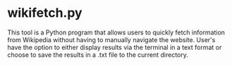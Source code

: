 # wikifetch.py
This tool is a Python program that allows users to quickly fetch information from Wikipedia without having to manually navigate the website. User's have the option to either display results via the terminal in a text format or choose to save the results in a .txt file to the current directory.
